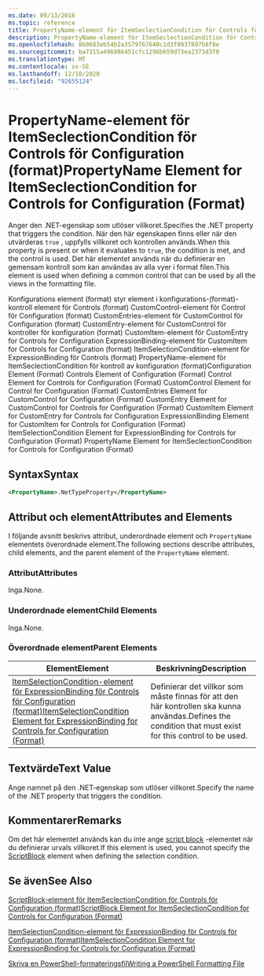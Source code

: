 ```yaml
---
ms.date: 09/13/2016
ms.topic: reference
title: PropertyName-element för ItemSeclectionCondition för Controls för Configuration (format)
description: PropertyName-element för ItemSeclectionCondition för Controls för Configuration (format)
ms.openlocfilehash: 860683eb54b2a3579767640c1d3f0937897b8f8e
ms.sourcegitcommit: ba7315a496986451cfc1296b659d73ea2373d3f0
ms.translationtype: MT
ms.contentlocale: sv-SE
ms.lasthandoff: 12/10/2020
ms.locfileid: "92655124"
---
```

# <a name="propertyname-element-for-itemseclectioncondition-for-controls-for-configuration-format"></a><span data-ttu-id="b78ff-103">PropertyName-element för ItemSeclectionCondition för Controls för Configuration (format)</span><span class="sxs-lookup"><span data-stu-id="b78ff-103">PropertyName Element for ItemSeclectionCondition for Controls for Configuration (Format)</span></span>

<span data-ttu-id="b78ff-104">Anger den .NET-egenskap som utlöser villkoret.</span><span class="sxs-lookup"><span data-stu-id="b78ff-104">Specifies the .NET property that triggers the condition.</span></span> <span data-ttu-id="b78ff-105">När den här egenskapen finns eller när den utvärderas `true` , uppfylls villkoret och kontrollen används.</span><span class="sxs-lookup"><span data-stu-id="b78ff-105">When this property is present or when it evaluates to `true`, the condition is met, and the control is used.</span></span> <span data-ttu-id="b78ff-106">Det här elementet används när du definierar en gemensam kontroll som kan användas av alla vyer i format filen.</span><span class="sxs-lookup"><span data-stu-id="b78ff-106">This element is used when defining a common control that can be used by all the views in the formatting file.</span></span>

<span data-ttu-id="b78ff-107">Konfigurations element (format) styr element i konfigurations-(format)-kontroll element för Controls (format) CustomControl-element för Control för Configuration (format) CustomEntries-element för CustomControl för Configuration (format) CustomEntry-element för CustomControl för kontroller för konfiguration (format) CustomItem-element för CustomEntry for Controls for Configuration ExpressionBinding-element för CustomItem for Controls for Configuration (format) ItemSelectionCondition-element för ExpressionBinding för Controls (format) PropertyName-element för ItemSeclectionCondition för kontroll av konfiguration (format)</span><span class="sxs-lookup"><span data-stu-id="b78ff-107">Configuration Element (Format) Controls Element of Configuration (Format) Control Element for Controls for Configuration (Format) CustomControl Element for Control for Configuration (Format) CustomEntries Element for CustomControl for Configuration (Format) CustomEntry Element for CustomControl for Controls for Configuration (Format) CustomItem Element for CustomEntry for Controls for Configuration ExpressionBinding Element for CustomItem for Controls for Configuration (Format) ItemSelectionCondition Element for ExpressionBinding for Controls for Configuration (Format) PropertyName Element for ItemSeclectionCondition for Controls for Configuration (Format)</span></span>

## <a name="syntax"></a><span data-ttu-id="b78ff-108">Syntax</span><span class="sxs-lookup"><span data-stu-id="b78ff-108">Syntax</span></span>

```xml
<PropertyName>.NetTypeProperty</PropertyName>
```

## <a name="attributes-and-elements"></a><span data-ttu-id="b78ff-109">Attribut och element</span><span class="sxs-lookup"><span data-stu-id="b78ff-109">Attributes and Elements</span></span>

<span data-ttu-id="b78ff-110">I följande avsnitt beskrivs attribut, underordnade element och `PropertyName` elementets överordnade element.</span><span class="sxs-lookup"><span data-stu-id="b78ff-110">The following sections describe attributes, child elements, and the parent element of the `PropertyName` element.</span></span>

### <a name="attributes"></a><span data-ttu-id="b78ff-111">Attribut</span><span class="sxs-lookup"><span data-stu-id="b78ff-111">Attributes</span></span>

<span data-ttu-id="b78ff-112">Inga.</span><span class="sxs-lookup"><span data-stu-id="b78ff-112">None.</span></span>

### <a name="child-elements"></a><span data-ttu-id="b78ff-113">Underordnade element</span><span class="sxs-lookup"><span data-stu-id="b78ff-113">Child Elements</span></span>

<span data-ttu-id="b78ff-114">Inga.</span><span class="sxs-lookup"><span data-stu-id="b78ff-114">None.</span></span>

### <a name="parent-elements"></a><span data-ttu-id="b78ff-115">Överordnade element</span><span class="sxs-lookup"><span data-stu-id="b78ff-115">Parent Elements</span></span>

|<span data-ttu-id="b78ff-116">Element</span><span class="sxs-lookup"><span data-stu-id="b78ff-116">Element</span></span>|<span data-ttu-id="b78ff-117">Beskrivning</span><span class="sxs-lookup"><span data-stu-id="b78ff-117">Description</span></span>|
|-------------|-----------------|
|[<span data-ttu-id="b78ff-118">ItemSelectionCondition-element för ExpressionBinding för Controls för Configuration (format)</span><span class="sxs-lookup"><span data-stu-id="b78ff-118">ItemSelectionCondition Element for ExpressionBinding for Controls for Configuration (Format)</span></span>](./itemselectioncondition-element-for-expressionbinding-for-controls-for-configuration-format.md)|<span data-ttu-id="b78ff-119">Definierar det villkor som måste finnas för att den här kontrollen ska kunna användas.</span><span class="sxs-lookup"><span data-stu-id="b78ff-119">Defines the condition that must exist for this control to be used.</span></span>|

## <a name="text-value"></a><span data-ttu-id="b78ff-120">Textvärde</span><span class="sxs-lookup"><span data-stu-id="b78ff-120">Text Value</span></span>

<span data-ttu-id="b78ff-121">Ange namnet på den .NET-egenskap som utlöser villkoret.</span><span class="sxs-lookup"><span data-stu-id="b78ff-121">Specify the name of the .NET property that triggers the condition.</span></span>

## <a name="remarks"></a><span data-ttu-id="b78ff-122">Kommentarer</span><span class="sxs-lookup"><span data-stu-id="b78ff-122">Remarks</span></span>

<span data-ttu-id="b78ff-123">Om det här elementet används kan du inte ange [script block](./scriptblock-element-for-itemseclectioncondition-for-controls-for-configuration-format.md) -elementet när du definierar urvals villkoret.</span><span class="sxs-lookup"><span data-stu-id="b78ff-123">If this element is used, you cannot specify the [ScriptBlock](./scriptblock-element-for-itemseclectioncondition-for-controls-for-configuration-format.md) element when defining the selection condition.</span></span>

## <a name="see-also"></a><span data-ttu-id="b78ff-124">Se även</span><span class="sxs-lookup"><span data-stu-id="b78ff-124">See Also</span></span>

[<span data-ttu-id="b78ff-125">ScriptBlock-element för ItemSeclectionCondition för Controls för Configuration (format)</span><span class="sxs-lookup"><span data-stu-id="b78ff-125">ScriptBlock Element for ItemSeclectionCondition for Controls for Configuration (Format)</span></span>](./scriptblock-element-for-itemseclectioncondition-for-controls-for-configuration-format.md)

[<span data-ttu-id="b78ff-126">ItemSelectionCondition-element för ExpressionBinding för Controls för Configuration (format)</span><span class="sxs-lookup"><span data-stu-id="b78ff-126">ItemSelectionCondition Element for ExpressionBinding for Controls for Configuration (Format)</span></span>](./itemselectioncondition-element-for-expressionbinding-for-controls-for-configuration-format.md)

[<span data-ttu-id="b78ff-127">Skriva en PowerShell-formateringsfil</span><span class="sxs-lookup"><span data-stu-id="b78ff-127">Writing a PowerShell Formatting File</span></span>](./writing-a-powershell-formatting-file.md)
